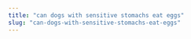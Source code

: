 ```yaml
---
title: "can dogs with sensitive stomachs eat eggs"
slug: "can-dogs-with-sensitive-stomachs-eat-eggs"
---
```


